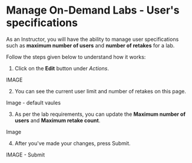 # Manage On-Demand Labs - User's specifications

As an Instructor, you will have the ability to manage user specifications such as **maximum number of users** and **number of retakes** for a lab.

Follow the steps given below to understand how it works:

1. Click on the **Edit** button under _Actions_.

IMAGE

2. You can see the current user limit and number of retakes on this page.

Image - default vaules

3. As per the lab requirements, you can update the **Maximum number of users** and **Maximum retake count**.

Image

4. After you've made your changes, press Submit.

IMAGE - Submit



